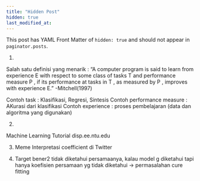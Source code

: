 ```yaml
---
title: "Hidden Post"
hidden: true
last_modified_at:
---
```


This post has YAML Front Matter of `hidden: true` and should not appear in `paginator.posts`.






1.
Salah satu definisi yang menarik : “A computer
program is said to learn from experience E with respect to some class of tasks T
and performance measure P , if its performance at tasks in T , as measured by P ,
improves with experience E.” -Mitchell(1997)

Contoh task : Klasifikasi, Regresi, Sintesis
Contoh performance measure : AKurasi dari klasifikasi
Contoh experience : proses pembelajaran (data dan algoritma yang digunakan)

2.
Machine Learning Tutorial 
disp.ee.ntu.edu

3. Meme Interpretasi coefficient di Twitter

4. Target bener2 tidak diketahui persamaanya, kalau model g diketahui tapi hanya 
koefisien persamaan yg tidak diketahui -> permasalahan cure fitting